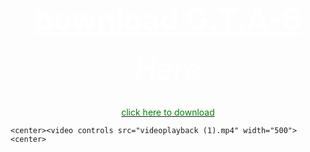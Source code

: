 <html>
<head>
	<title>f.s.</title>
</head>



<body  background="R (1).jpeg">
        <center><h1><font size="120"><font color="white"><u>bownload G.T.A-6</u></font></font></h1></center>
	<center><h6><font size="10"><font color="white">Here</font></font></h6></center>
        <center><h6><font size="10"><font color="pink"></font></font></h6></center>
<center><a href="https://bulbuwad.github.io/Bulbuwa.GitHub.io/"><font color="green">click here to download</font></a></center>
 
	<center><video controls src="videoplayback (1).mp4" width="500"><center>
</body>
</html>
